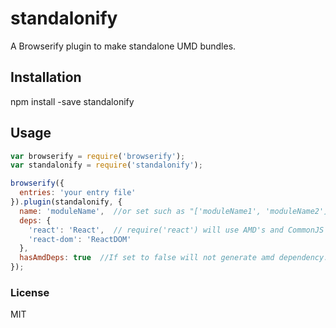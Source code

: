 # standalonify
A Browserify plugin to make standalone UMD bundles.

## Installation
npm install -save standalonify

## Usage
```js
var browserify = require('browserify');
var standalonify = require('standalonify');

browserify({
  entries: 'your entry file'
}).plugin(standalonify, {
  name: 'moduleName',  //or set such as "['moduleName1', 'moduleName2']", can set more than one module name.
  deps: {
    'react': 'React',  // require('react') will use AMD's and CommonJS's require('react') or the React global object.
    'react-dom': 'ReactDOM'
  },
  hasAmdDeps: true  //If set to false will not generate amd dependency.
});
```

### License

MIT
